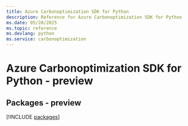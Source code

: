 ```yaml
---
title: Azure Carbonoptimization SDK for Python
description: Reference for Azure Carbonoptimization SDK for Python
ms.date: 05/28/2025
ms.topic: reference
ms.devlang: python
ms.service: carbonoptimization
---
```

# Azure Carbonoptimization SDK for Python - preview
## Packages - preview
[!INCLUDE [packages](carbonoptimization-index.md)]